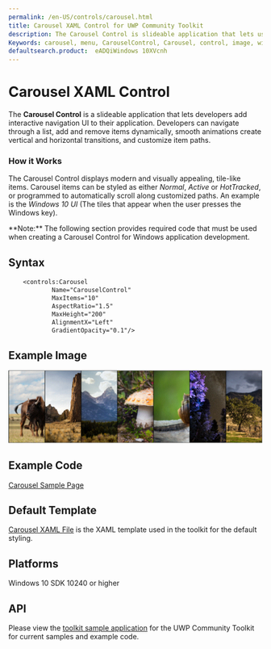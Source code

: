 ```yaml
---
permalink: /en-US/controls/carousel.html
title: Carousel XAML Control for UWP Community Toolkit
description: The Carousel Control is slideable application that lets users add interactive navigation XAML UI to applications. 
Keywords: carousel, menu, CarouselControl, Carousel, control, image, windows, application, XAML, UI, slideable, UWP, toolkit 
defaultsearch.product:  eADQiWindows 10XVcnh 
---
```


# Carousel XAML Control
The **Carousel Control** is a slideable application that lets developers add interactive navigation UI to their application. Developers can navigate through a list, add and remove items dynamically, smooth animations create vertical and horizontal transitions, and customize item paths. 

### How it Works
The Carousel Control displays modern and visually appealing, tile-like items. Carousel items can be styled as either *Normal*, *Active* or *HotTracked*, or programmed to automatically scroll along customized paths.  An example is the *Windows 10 UI* (The tiles that appear when the user presses the Windows key).    
<p> **Note:** The following section provides required code that must be used when creating a Carousel Control for Windows application development.<p> 

 
## Syntax 
```xaml
	<controls:Carousel
	        Name="CarouselControl"
	        MaxItems="10"
	        AspectRatio="1.5"
	        MaxHeight="200"
	        AlignmentX="Left"
	        GradientOpacity="0.1"/>
```          

## Example Image
![Carousel Control Items](/resources/images/CarouselControl.GIF)

## Example Code

[Carousel Sample Page](https://github.com/Microsoft/UWPCommunityToolkit/tree/master/Microsoft.Windows.Toolkit.SampleApp/SamplePages/Carousel)

## Default Template 
[Carousel XAML File](https://github.com/Microsoft/UWPCommunityToolkit/blob/master/Microsoft.Windows.Toolkit.UI.Controls/Carousel/Carousel.xaml) is the XAML template used in the toolkit for the default styling.

## Platforms 

Windows 10 SDK 10240 or higher

## API 

Please view the [toolkit sample application](https://github.com/Microsoft/UWPCommunityToolkit/tree/master/Microsoft.Windows.Toolkit.SampleApp) for the UWP Community Toolkit for current samples and example code.

